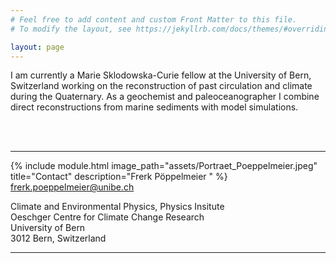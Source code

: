 ```yaml
---
# Feel free to add content and custom Front Matter to this file.
# To modify the layout, see https://jekyllrb.com/docs/themes/#overriding-theme-defaults

layout: page
---
```


I am currently a Marie Sklodowska-Curie fellow at the University of Bern, Switzerland working on the reconstruction of past circulation and climate during the Quaternary. As a geochemist and paleoceanographer I combine direct reconstructions from marine sediments with model simulations.

<br/><br/>
____

{% include module.html image_path="assets/Portraet_Poeppelmeier.jpeg" title="Contact" description="Frerk Pöppelmeier  " %}
frerk.poeppelmeier@unibe.ch  
  
Climate and Environmental Physics, Physics Insitute  
Oeschger Centre for Climate Change Research  
University of Bern  
3012 Bern, Switzerland

___


